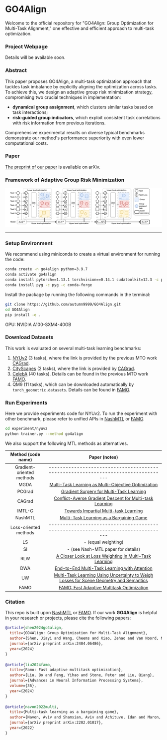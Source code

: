 # GO4Align

Welcome to the official repository for "GO4Align: Group Optimization for Multi-Task Alignment," one effective and efficient approach to multi-task optimization. 


### Project Webpage

Details will be available soon.

### Abstract

This paper proposes GO4Align, a multi-task optimization approach that tackles task imbalance by explicitly aligning the optimization across tasks. 
To achieve this, we design an adaptive group risk minimization strategy, compromising two crucial techniques in implementation:
- **dynamical group assignment**, which clusters similar tasks based on task interactions; 
- **risk-guided group indicators**, which exploit consistent task correlations with risk information from previous iterations. 

Comprehensive experimental results on diverse typical benchmarks demonstrate our method's performance superiority with even lower computational costs.

### Paper

[The preprint of our paper](https://arxiv.org/abs/2404.06486) is available on arXiv. 

### Framework of Adaptive Group Risk Minimization 

<p align="center"> 
    <img src="GO4Align.pdf" width="800">
</p>

---

###  Setup Environment 

We recommend using miniconda to create a virtual environment for running the code:
```bash
conda create -n go4align python=3.9.7
conda activate go4align 
conda install pytorch==1.13.1 torchvision==0.14.1 cudatoolkit=12.3 -c pytorch
conda install pyg -c pyg -c conda-forge
```

Install the package by running the following commands in the terminal:
```bash
git clone https://github.com/autumn9999/GO4Align.git
cd GO4Align
pip install -e .
```

GPU: NVIDIA A100-SXM4-40GB

###  Download Datasets

This work is evaluated on several multi-task learning benchmarks:

1. [NYUv2](https://www.dropbox.com/sh/86nssgwm6hm3vkb/AACrnUQ4GxpdrBbLjb6n-mWNa?dl=0) (3 tasks), where the link is provided by the previous MTO work [CAGrad](https://github.com/Cranial-XIX/CAGrad.git).
2. [CityScapes](https://www.dropbox.com/sh/gaw6vh6qusoyms6/AADwWi0Tp3E3M4B2xzeGlsEna?dl=0) (2 tasks), where the link is provided by [CAGrad](https://github.com/Cranial-XIX/CAGrad.git).
3. [CelebA](https://drive.google.com/drive/folders/0B7EVK8r0v71pWEZsZE9oNnFzTm8?resourcekey=0-5BR16BdXnb8hVj6CNHKzLg) (40 tasks). Details can be found in the previous MTO work [FAMO](https://github.com/Cranial-XIX/FAMO).
4. QM9 (11 tasks), which can be downloaded automatically by `torch_geometric.datasets`. Details can be found in [FAMO](https://github.com/Cranial-XIX/FAMO/blob/main/experiments/quantum_chemistry/trainer.py).



###  Run Experiments
Here we provide experiments code for NYUv2. To run the experiment with other benchmark, please refer to unified APIs in [NashMTL](https://github.com/AvivNavon/nash-mtl) or [FAMO](https://github.com/Cranial-XIX/FAMO).

```bash
cd experiment/nyuv2
python trainer.py --method go4align 
```

We also support the following MTL methods as alternatives.

|    Method (code name)     |                                                          Paper (notes)                                                          |
|:-------------------------:|:-------------------------------------------------------------------------------------------------------------------------------:|
|          Gradient-oriented methods            |                          ---------------------------------------------------------------------------------                           |
|           MGDA            |                     [Multi-Task Learning as Multi-Objective Optimization](https://arxiv.org/pdf/1810.04650)                     |
|          PCGrad           |                           [Gradient Surgery for Multi-Task Learning](https://arxiv.org/pdf/2001.06782)                          |
|          CAGrad           |                 [Conflict-Averse Gradient Descent for Multi-task Learning](https://arxiv.org/pdf/2110.14048.pdf)                |
|          IMTL-G           |                       [Towards Impartial Multi-task Learning](https://openreview.net/forum?id=IMPnRXEWpvr)                      |
|          NashMTL          |                        [Multi-Task Learning as a Bargaining Game](https://arxiv.org/pdf/2202.01017v1.pdf)                       |
|          Loss-oriented methods            |                    ---------------------------------------------------------------------------------                   |
|            LS             |                                                       - (equal weighting)                                                       |
|            SI             |                                                - (see Nash-MTL paper for details)                                               |
|            RLW            |                  [A Closer Look at Loss Weighting in Multi-Task Learning](https://arxiv.org/pdf/2111.10603.pdf)                 |
|            DWA            |                        [End-to-End Multi-Task Learning with Attention](https://arxiv.org/pdf/1803.10704)                        |
|            UW             | [Multi-Task Learning Using Uncertainty to Weigh Losses for Scene Geometry and Semantics](https://arxiv.org/pdf/1705.07115v3.pdf) |
|           FAMO            |                          [FAMO: Fast Adaptive Multitask Optimization](https://arxiv.org/pdf/2306.03792)                         |



### Citation
This repo is built upon [NashMTL](https://github.com/AvivNavon/nash-mtl) or [FAMO](https://github.com/Cranial-XIX/FAMO). If our work **GO4Align** is helpful in your research or projects, please cite the following papers:

```bib
@article{shen2024go4align,
  title={GO4Align: Group Optimization for Multi-Task Alignment},
  author={Shen, Jiayi and Wang, Cheems and Xiao, Zehao and Van Noord, Nanne and Worring, Marcel},
  journal={arXiv preprint arXiv:2404.06486},
  year={2024}
}

@article{liu2024famo,
  title={Famo: Fast adaptive multitask optimization},
  author={Liu, Bo and Feng, Yihao and Stone, Peter and Liu, Qiang},
  journal={Advances in Neural Information Processing Systems},
  volume={36},
  year={2024}
}

@article{navon2022multi,
  title={Multi-task learning as a bargaining game},
  author={Navon, Aviv and Shamsian, Aviv and Achituve, Idan and Maron, Haggai and Kawaguchi, Kenji and Chechik, Gal and Fetaya, Ethan},
  journal={arXiv preprint arXiv:2202.01017},
  year={2022}
}
```



